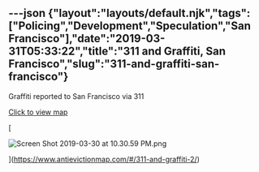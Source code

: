 ---json
{"layout":"layouts/default.njk","tags":["Policing","Development","Speculation","San Francisco"],"date":"2019-03-31T05:33:22","title":"311 and Graffiti, San Francisco","slug":"311-and-graffiti-san-francisco"}
---

Graffiti reported to San Francisco via 311

[Click to view map](https://www.antievictionmap.com/#/311-and-graffiti-2/)

[

![Screen Shot 2019-03-30 at 10.30.59 PM.png](https://images.squarespace-cdn.com/content/v1/52b7d7a6e4b0b3e376ac8ea2/1554010297320-G2PSDG2F09G57QCVBAAN/ke17ZwdGBToddI8pDm48kFcme18NC59IjV6xOH_bdRUUqsxRUqqbr1mOJYKfIPR7LoDQ9mXPOjoJoqy81S2I8N_N4V1vUb5AoIIIbLZhVYxCRW4BPu10St3TBAUQYVKcX8TCDuqCGapgpl27PPbb4fH4MMkfXnR2KunnkDkJi4SiuCqiIT1qNYRi0hlYvoaJ/Screen+Shot+2019-03-30+at+10.30.59+PM.png)

](https://www.antievictionmap.com/#/311-and-graffiti-2/)